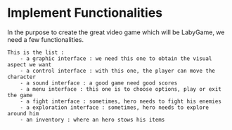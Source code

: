 # Implement Functionalities


In the purpose to create the great video game which will be LabyGame, we need a few functionalities. 

    This is the list :
        - a graphic interface : we need this one to obtain the visual aspect we want
        - a control interface : with this one, the player can move the character 
        - a sound interface : a good game need good scores
        - a menu interface : this one is to choose options, play or exit the game
        - a fight interface : sometimes, hero needs to fight his enemies
        - a exploration interface : sometimes, hero needs to explore around him
        - an inventory : where an hero stows his items
